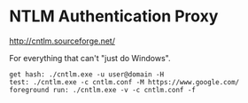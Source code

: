 # NTLM Authentication Proxy

http://cntlm.sourceforge.net/

For everything that can't "just do Windows".

```text
get hash: ./cntlm.exe -u user@domain -H
test: ./cntlm.exe -c cntlm.conf -M https://www.google.com/
foreground run: ./cntlm.exe -v -c cntlm.conf -f
```
